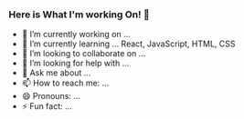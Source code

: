 ### Here is What I'm working On! 👋

- 🔭 I’m currently working on ...
- 🌱 I’m currently learning ... React, JavaScript, HTML, CSS
- 👯 I’m looking to collaborate on ...
- 🤔 I’m looking for help with ...
- 💬 Ask me about ...
- 📫 How to reach me: ...
- 😄 Pronouns: ...
- ⚡ Fun fact: ...
